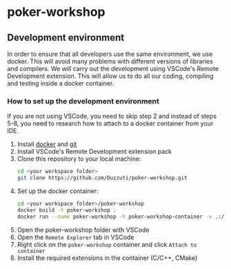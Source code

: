 # poker-workshop
## Development environment
In order to ensure that all developers use the same environment, we use docker. This will avoid many problems with different versions of libraries and compilers. We will carry out the development using VSCode's Remote Development extension. This will allow us to do all our coding, compiling and testing inside a docker container.

### How to set up the development environment
If you are not using VSCode, you need to skip step 2 and instead of steps 5-8, you need to research how to attach to a docker container from your IDE.

1. Install [docker](https://docs.docker.com/get-docker/) and [git](https://github.com/git-guides/install-git) 
1. Install VSCode's Remote Development extension pack
1. Clone this repository to your local machine:
    ```bash
    cd <your workspace folder>
    git clone https://github.com/Duzzuti/poker-workshop.git
    ```
1. Set up the docker container:
    ```bash
    cd <your workspace folder>/poker-workshop
    docker build -t poker-workshop .
    docker run --name poker-workshop -h poker-workshop-container -v .:/home/dev/poker-workshop -it poker-workshop
    ```
1. Open the poker-workshop folder with VSCode
1. Open the `Remote Explorer` tab in VSCode
1. Right click on the `poker-workshop` container and click `Attach to container`
1. Install the required extensions in the container (C/C++, CMake)

